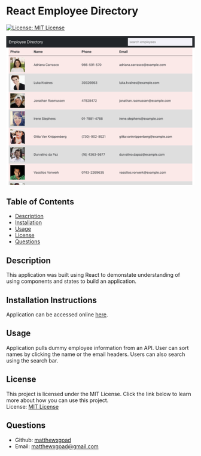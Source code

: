 # React Employee Directory

[![License: MIT License](https://img.shields.io/badge/License-MIT-yellow.svg)](https://opensource.org/licenses/MIT)

![screenshot of deployed application](./assets/employee-directory-screenshot.png)

## Table of Contents
- [Description](#description)
- [Installation](#installation)
- [Usage](#usage)
- [License](#license)
- [Questions](#questions)

## Description

This application was built using React to demonstate understanding of using components and states to build an application. 

## Installation Instructions

Application can be accessed online [here](https://employee-directory-mg.herokuapp.com/). 

## Usage

Application pulls dummy employee information from an API. User can sort names by clicking the name or the email headers. Users can also search using the search bar. 

## License 

This project is licensed under the MIT License. Click the link below to learn more about how you can use this project.  
License: [MIT License](https://opensource.org/licenses/MIT)

## Questions

* Github: [matthewxgoad](https://github.com/matthewxgoad)  
* Email: [matthewxgoad@gmail.com](mailto:matthewxgoad@gmail.com)
